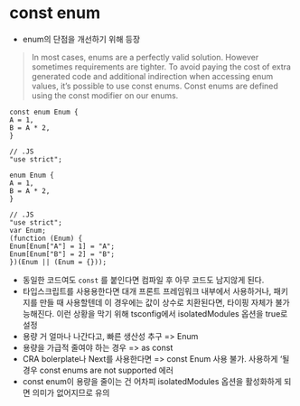 # const enum

- enum의 단점을 개선하기 위해 등장

> In most cases, enums are a perfectly valid solution. However sometimes requirements are tighter. To avoid paying the cost of extra generated code and additional indirection when accessing enum values, it’s possible to use const enums. Const enums are defined using the const modifier on our enums.
> 

```tsx
const enum Enum {
A = 1,
B = A * 2,
}

// .JS
"use strict";

enum Enum {
A = 1,
B = A * 2,
}

// .JS
"use strict";
var Enum;
(function (Enum) {
Enum[Enum["A"] = 1] = "A";
Enum[Enum["B"] = 2] = "B";
})(Enum || (Enum = {}));
```

- 동일한 코드여도 `const` 를 붙인다면 컴파일 후 아무 코드도 남지않게 된다.
- 타입스크립트를 사용용한다면 대개 프론트 프레임워크 내부에서 사용하거나, 패키지를 만들 때 사용할텐데 이 경우에는 값이 상수로 치환된다면, 타이핑 자체가 불가능해진다. 이런 상황을 막기 위해 tsconfig에서 isolatedModules 옵션을 true로 설정
- 용량 거 얼마나 나간다고, 빠른 생산성 추구 => Enum
- 용량을 가급적 줄여야 하는 경우 => as const
- CRA bolerplate나 Next를 사용한다면 => const Enum 사용 불가. 사용하게 ‘될 경우 const enums are not supported 에러
- const enum이 용량을 줄이는 건 어차피 isolatedModules 옵션을 활성화하게 되면 의미가 없어지므로 유의